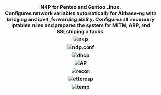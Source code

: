 <div style="text-align:center; align:center float:none; margin: 0 auto 0 auto; font-weight:bold; font-size:12pt">N4P for Pentoo and Gentoo Linux.<div>
<div style="font-size:12pt">Configures network variables automatically for Airbase-ng with bridging and ipv4_forwarding ability. Configures all necessary iptables rules and prepares the system for MITM, ARP, and SSLstriping attacks.</div>
<div style="margin: 0 auto 0 auto; vertical-align:middle; padding-top:6px;"><img src="http://i.imgur.com/RGdtLR8.png" alt="n4p" /></div>
<div style="margin: 0 auto 0 auto; vertical-align:middle; padding-top:6px;"><img src="http://i.imgur.com/gZ0aV5H.png" alt="n4p.conf" /></div>
<div style="margin: 0 auto 0 auto; vertical-align:middle; padding-top:6px;"><img src="http://i.imgur.com/xRtUt3y.png" alt="dhcp" /></div>
<div style="margin: 0 auto 0 auto; vertical-align:middle; padding-top:6px;"><img src="http://i.imgur.com/ORe3sma.png" alt="AP" /></div>
<div style="margin: 0 auto 0 auto; vertical-align:middle; padding-top:6px;"><img src="http://i.imgur.com/jwHZMOK.png" alt="recon" /></div>
<div style="margin: 0 auto 0 auto; vertical-align:middle; padding-top:6px;"><img src="http://i.imgur.com/AAqPNwE.png" alt="ettercap" /></div>
<div style="margin: 0 auto 0 auto; vertical-align:middle; padding-top:6px;"><img src="http://i.imgur.com/t4JZKRP.png" alt="temp" /></div>